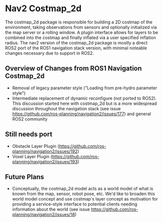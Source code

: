 # Nav2 Costmap_2d

The costmap_2d package is responsible for building a 2D costmap of the environment, taking observations from sensors and 
optionally initialized via the map server or a rolling window. A plugin interface allows for layers to be combined into the
costmap and finally inflated via a user specified inflation radius. The nav2 version of the costmap_2d package is mostly a direct
ROS2 port of the ROS1 navigation stack version, with minimal noteable changes necessary due to support in ROS2. 

## Overview of Changes from ROS1 Navigation Costmap_2d
- Removal of legacy parameter style ("Loading from pre-hydro parameter style")
- Intermediate replacement of dynamic reconfigure (not ported to ROS2). This discussion started here with costmap_2d but is a more
widespread discussion throughout the navigation stack (see issue https://github.com/ros-planning/navigation2/issues/177) and 
general ROS2 community

## Still needs port
- Obstacle Layer Plugin (https://github.com/ros-planning/navigation2/issues/192)
- Voxel Layer Plugin (https://github.com/ros-planning/navigation2/issues/193)

## Future Plans
- Conceptually, the costmap_2d model acts as a world model of what is known from the map, sensor, robot pose, etc. We'd like
to broaden this world model concept and use costmap's layer concept as motivation for providing a service-style interface to
potential clients needing information about the world (see issue https://github.com/ros-planning/navigation2/issues/18)
